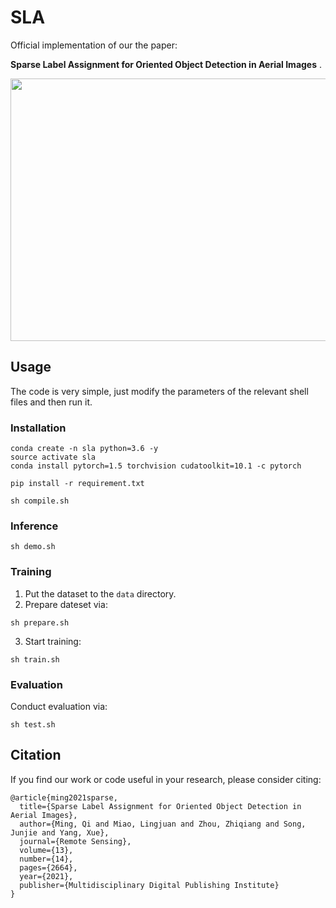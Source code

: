 
# SLA

Official implementation of our the paper: 

**Sparse Label Assignment for Oriented Object Detection in Aerial Images** .

<div align=center><img width="540" height="420" src="output/demo.png"/></div>



## Usage
The code is very simple, just modify the parameters of the relevant shell files and then run it.

### Installation
```
conda create -n sla python=3.6 -y
source activate sla
conda install pytorch=1.5 torchvision cudatoolkit=10.1 -c pytorch

pip install -r requirement.txt

sh compile.sh
```

### Inference
```
sh demo.sh
```

### Training
1. Put the dataset to the `data` directory.
2. Prepare dateset via:
```
sh prepare.sh
```
3. Start training:
```
sh train.sh
```

### Evaluation
Conduct evaluation via:
```
sh test.sh
```


## Citation

If you find our work or code useful in your research, please consider citing:

```
@article{ming2021sparse,
  title={Sparse Label Assignment for Oriented Object Detection in Aerial Images},
  author={Ming, Qi and Miao, Lingjuan and Zhou, Zhiqiang and Song, Junjie and Yang, Xue},
  journal={Remote Sensing},
  volume={13},
  number={14},
  pages={2664},
  year={2021},
  publisher={Multidisciplinary Digital Publishing Institute}
}
```
